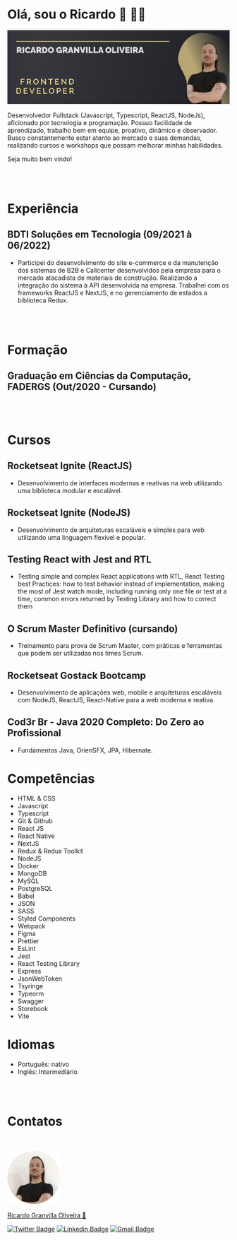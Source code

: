 # Olá, sou o Ricardo 👋 🧑‍💻

<img src="https://raw.githubusercontent.com/rgranvilla/rgranvilla/master/header-image-rgranvilla.png" alt="" />

Desenvolvedor Fullstack (Javascript, Typescript, ReactJS, NodeJs), aficionado por tecnologia e programação. Possuo facilidade de aprendizado, trabalho bem em equipe, proativo, dinâmico e observador.
Busco constantemente estar atento ao mercado e suas demandas, realizando cursos e workshops que possam melhorar minhas habilidades.

Seja muito bem vindo!

<br>
<br>

# Experiência

## BDTI Soluções em Tecnologia (09/2021 à 06/2022)

- Participei do desenvolvimento do site e-commerce e da manutenção dos sistemas de B2B e Callcenter desenvolvidos pela empresa para o mercado atacadista de materiais de construção. Realizando a integração do sistema à API desenvolvida na empresa. Trabalhei com os frameworks ReactJS e NextJS, e no gerenciamento de estados a biblioteca Redux.

<br>
<br>

# Formação

## Graduação em Ciências da Computação, FADERGS (Out/2020 - Cursando)

<br>
<br>

# Cursos

## Rocketseat Ignite (ReactJS)

- Desenvolvimento de interfaces modernas e reativas na web utilizando uma biblioteca modular e escalável.

## Rocketseat Ignite (NodeJS)

- Desenvolvimento de arquiteturas escaláveis e simples para web utilizando uma linguagem flexível e popular.

## Testing React with Jest and RTL

- Testing simple and complex React applications with RTL, React Testing best Practices: how to test behavior instead of implementation, making the most of Jest watch mode, including running only one file or test at a time, common errors returned by Testing Library and how to correct them

## O Scrum Master Definitivo (cursando)

- Treinamento para prova de Scrum Master, com práticas e ferramentas que podem ser utilizadas nos times Scrum.

## Rocketseat Gostack Bootcamp

- Desenvolvimento de aplicações web, mobile e arquiteturas escaláveis com NodeJS, ReactJS, React-Native para a web moderna e reativa.

## Cod3r Br - Java 2020 Completo: Do Zero ao Profissional

- Fundamentos Java, OrienSFX, JPA, Hibernate.

# Competências

- ​HTML & CSS
- Javascript
- Typescript
- Git & Github
- React JS
- React Native
- NextJS
- Redux & Redux Toolkit
- NodeJS
- Docker
- MongoDB
- MySQL
- PostgreSQL
- Babel
- JSON
- SASS
- Styled Components
- Webpack
- Figma
- Prettier
- EsLint
- Jest
- React Testing Library
- Express
- JsonWebToken
- Tsyringe
- Typeorm
- Swagger
- Storebook
- Vite

# Idiomas

- Português: nativo
- Inglês: Intermediário

<br>
<br>

# Contatos

<p>&nbsp;</p>

<img src="https://raw.githubusercontent.com/rgranvilla/rgranvilla/master/author.png" alt="" />

<a href="https://github.com/rgranvilla">Ricardo Granvilla Oliveira 🚀</a>

[![Twitter Badge](https://img.shields.io/badge/-@rgranvilla-1ca0f1?style=flat-square&labelColor=1ca0f1&logo=twitter&logoColor=white&link=https://twitter.com/rgranvilla)](https://twitter.com/rgranvilla)
[![Linkedin Badge](https://img.shields.io/badge/-Ricardo-blue?style=flat-square&logo=Linkedin&logoColor=white&link=https://www.linkedin.com/in/rgranvilla/)](https://www.linkedin.com/in/rgranvilla/)
[![Gmail Badge](https://img.shields.io/badge/-rgranvilla@gmail.com-c14438?style=flat-square&logo=Gmail&logoColor=white&link=mailto:rgranvilla@gmail.com)](mailto:rgranvilla@gmail.com)

<p>&nbsp;</p>
